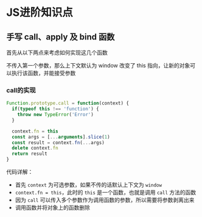 # JS进阶知识点

## 手写 call、apply 及 bind 函数

首先从以下两点来考虑如何实现这几个函数

不传入第一个参数，那么上下文默认为 window
改变了 this 指向，让新的对象可以执行该函数，并能接受参数

### call的实现

```js
Function.prototype.call = function(context) {
  if(typeof this !== 'function') {
    throw new TypeError('Error')
  }

  context.fn = this
  const args = [...arguments].slice(1)
  const result = context.fn(...args)
  delete context.fn
  return result
}
```

代码详解：

* 首先 `context` 为可选参数，如果不传的话默认上下文为 `window`
* `context.fn = this`，此时的 `this` 是一个函数，也就是调用 `call` 方法的函数
* 因为 `call` 可以传入多个参数作为调用函数的参数，所以需要将参数剥离出来
* 调用函数并将对象上的函数删除
